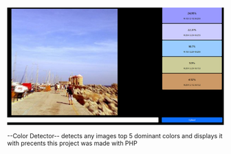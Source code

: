 
![](images/color%20detection.PNG)

--Color Detector--
detects any images top 5 dominant colors and displays it with precents
this project was made with PHP 



